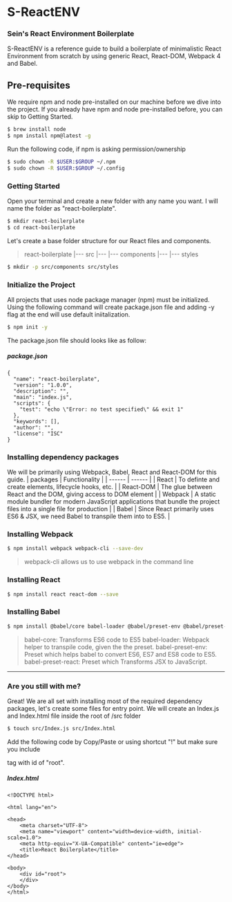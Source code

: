 # S-ReactENV

### Sein's React Environment Boilerplate

S-ReactENV is a reference guide to build a boilerplate of minimalistic React Environment from scratch by using generic React, React-DOM, Webpack 4 and Babel.

## Pre-requisites

We require npm and node pre-installed on our machine before we dive into the project. If you already have npm and node pre-installed before, you can skip to Getting Started.

```sh
$ brew install node
$ npm install npm@latest -g
```

Run the following code, if npm is asking permission/ownership

```sh
$ sudo chown -R $USER:$GROUP ~/.npm
$ sudo chown -R $USER:$GROUP ~/.config
```

### Getting Started

Open your terminal and create a new folder with any name you want. I will name the folder as "react-boilerplate".

```sh
$ mkdir react-boilerplate
$ cd react-boilerplate
```

Let's create a base folder structure for our React files and components.

> react-boilerplate
> |--- src
> |--- |--- components
> |--- |--- styles

```sh
$ mkdir -p src/components src/styles
```

### Initialize the Project

All projects that uses node package manager (npm) must be initialized. Using the following command will create package.json file and adding -y flag at the end will use default iniitalization.

```sh
$ npm init -y
```

The package.json file should looks like as follow:

##### package.json

```
{
  "name": "react-boilerplate",
  "version": "1.0.0",
  "description": "",
  "main": "index.js",
  "scripts": {
    "test": "echo \"Error: no test specified\" && exit 1"
  },
  "keywords": [],
  "author": "",
  "license": "ISC"
}
```

### Installing dependency packages

We will be primarily using Webpack, Babel, React and React-DOM for this guide.
| packages | Functionality |
| ------ | ------ |
| React | To definte and create elements, lifecycle hooks, etc. |
| React-DOM | The glue between React and the DOM, giving access to DOM element |
| Webpack | A static module bundler for modern JavaScript applications that bundle the project files into a single file for production |
| Babel | Since React primarily uses ES6 & JSX, we need Babel to transpile them into to ES5. |

### Installing Webpack

```sh
$ npm install webpack webpack-cli --save-dev
```

> webpack-cli allows us to use webpack in the command line

### Installing React

```sh
$ npm install react react-dom --save
```

### Installing Babel

```sh
$ npm install @babel/core babel-loader @babel/preset-env @babel/preset-react --save-dev
```

> babel-core: Transforms ES6 code to ES5
> babel-loader: Webpack helper to transpile code, given the the preset.
> babel-preset-env: Preset which helps babel to convert ES6, ES7 and ES8 code to ES5.
> babel-preset-react: Preset which Transforms JSX to JavaScript.

---

### Are you still with me?

Great! We are all set with installing most of the required dependency packages, let's create some files for entry point.
We will create an Index.js and Index.html file inside the root of /src folder

```sh
$ touch src/Index.js src/Index.html
```

Add the following code by Copy/Paste or using shortcut "!" but make sure you include <div> tag with id of "root".

##### Index.html

```
<!DOCTYPE html>

<html lang="en">

<head>
    <meta charset="UTF-8">
    <meta name="viewport" content="width=device-width, initial-scale=1.0">
    <meta http-equiv="X-UA-Compatible" content="ie=edge">
    <title>React Boilerplate</title>
</head>

<body>
    <div id="root">
    </div>
</body>
</html>
```
